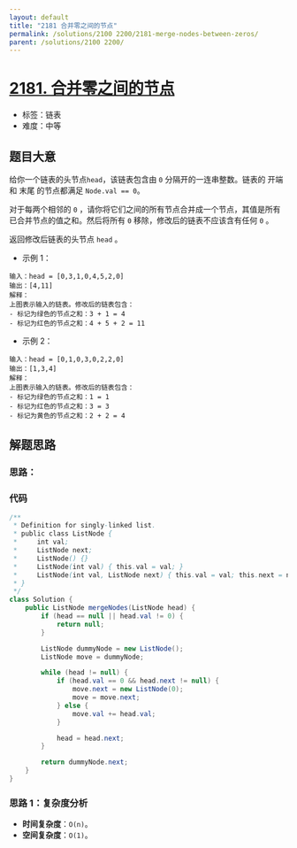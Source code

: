 ```yaml
---
layout: default
title: "2181 合并零之间的节点"
permalink: /solutions/2100 2200/2181-merge-nodes-between-zeros/
parent: /solutions/2100 2200/
---
```


# [2181. 合并零之间的节点](https://leetcode.cn/problems/merge-nodes-in-between-zeros/description/)

- 标签：链表
- 难度：中等

## 题目大意

给你一个链表的头节点`head`，该链表包含由 `0` 分隔开的一连串整数。链表的 开端 和 末尾 的节点都满足 `Node.val == 0`。

对于每两个相邻的 `0` ，请你将它们之间的所有节点合并成一个节点，其值是所有已合并节点的值之和。然后将所有 `0`
移除，修改后的链表不应该含有任何 `0` 。

返回修改后链表的头节点 `head` 。

- 示例 1：

```
输入：head = [0,3,1,0,4,5,2,0]
输出：[4,11]
解释：
上图表示输入的链表。修改后的链表包含：
- 标记为绿色的节点之和：3 + 1 = 4
- 标记为红色的节点之和：4 + 5 + 2 = 11
```

- 示例 2：

```
输入：head = [0,1,0,3,0,2,2,0]
输出：[1,3,4]
解释：
上图表示输入的链表。修改后的链表包含：
- 标记为绿色的节点之和：1 = 1
- 标记为红色的节点之和：3 = 3
- 标记为黄色的节点之和：2 + 2 = 4
```

## 解题思路

### 思路：

### 代码

```java
/**
 * Definition for singly-linked list.
 * public class ListNode {
 *     int val;
 *     ListNode next;
 *     ListNode() {}
 *     ListNode(int val) { this.val = val; }
 *     ListNode(int val, ListNode next) { this.val = val; this.next = next; }
 * }
 */
class Solution {
    public ListNode mergeNodes(ListNode head) {
        if (head == null || head.val != 0) {
            return null;
        }

        ListNode dummyNode = new ListNode();
        ListNode move = dummyNode;

        while (head != null) {
            if (head.val == 0 && head.next != null) {
                move.next = new ListNode(0);
                move = move.next;
            } else {
                move.val += head.val;
            }

            head = head.next;
        }

        return dummyNode.next;
    }
}
```

### 思路 1：复杂度分析

- **时间复杂度**：`O(n)`。
- **空间复杂度**：`O(1)`。
